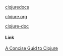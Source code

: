 [clojuredocs](http://clojuredocs.org/)

[clojure.org](http://clojure.org/)

[clojure-doc](http://clojure-doc.org/)

#### Link

[A Concise Guid to Clojure](https://www.cis.upenn.edu/~matuszek/Concise%20Guides/Concise%20Clojure.html)

